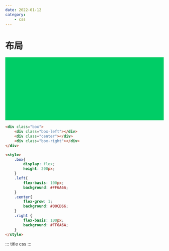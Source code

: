 ```yaml
---
date: 2022-01-12
category:
	- css
---
```


# 布局

<MyTemplate></MyTemplate>

<div class="box">
<div class="left"></div>
<div class="center"></div>
<div class="right"></div>
</div>

<style>
.box{
	display: flex;
	height: 200px;
}
.box-left{
	flex-basis: 100px;
	background: #FF6A6A;
}
.center{
	flex-grow: 1;
	background: #00CD66;
}
.box-right {
	flex-basis: 100px;
	background: #FF6A6A;
}
</style>

```html
<div class="box">
	<div class="box-left"></div>
	<div class="center"></div>
	<div class="box-right"></div>
</div>

<style>
    .box{
        display: flex;
        height: 200px;
    }
    .left{
        flex-basis: 100px;
        background: #FF6A6A;
    }
    .center{
        flex-grow: 1;
        background: #00CD66;
    }
    .right {
        flex-basis: 100px;
        background: #FF6A6A;
    }
</style>
```

::: title css
:::
